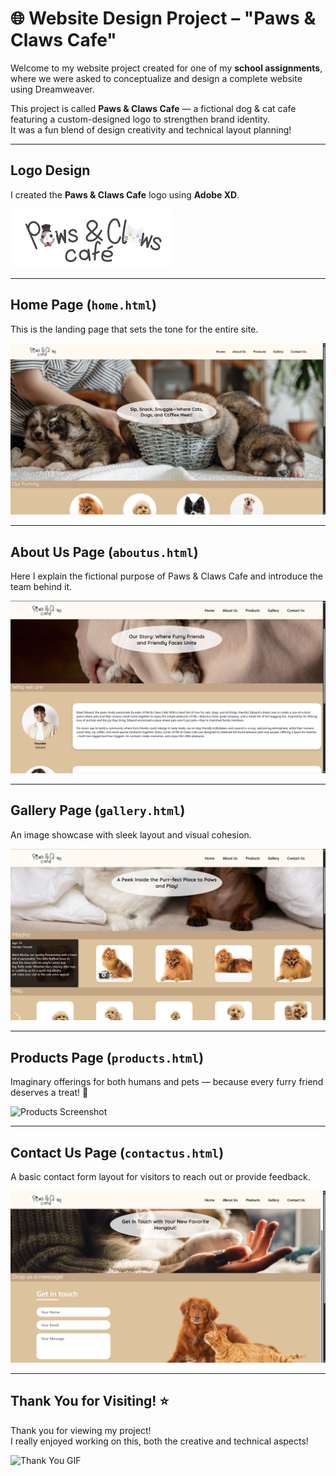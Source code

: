 # 🌐 Website Design Project – "Paws & Claws Cafe"

Welcome to my website project created for one of my **school assignments**, where we were asked to conceptualize and design a complete website using Dreamweaver.

This project is called **Paws & Claws Cafe** — a fictional dog & cat cafe featuring a custom-designed logo to strengthen brand identity.  
It was a fun blend of design creativity and technical layout planning!

---

## Logo Design

I created the **Paws & Claws Cafe** logo using **Adobe XD**.

![Logo Screenshot](./images/My_logo.png)

---

## Home Page (`home.html`)

This is the landing page that sets the tone for the entire site.

![Home Screenshot](./images/HomePage.png)

---

## About Us Page (`aboutus.html`)

Here I explain the fictional purpose of Paws & Claws Cafe and introduce the team behind it.

![About Us Screenshot](./images/AboutUsPage.png)

---

## Gallery Page (`gallery.html`)

An image showcase with sleek layout and visual cohesion.

![Gallery Screenshot](./images/GalleryPage.png)

---

## Products Page (`products.html`)

Imaginary offerings for both humans and pets — because every furry friend deserves a treat! 🐾

![Products Screenshot](./images/ProductsPage.png)

---

## Contact Us Page (`contactus.html`)

A basic contact form layout for visitors to reach out or provide feedback.

![Contact Screenshot](./images/ContactUsPage.png)

---

## Thank You for Visiting! ⭐

Thank you for viewing my project!  
I really enjoyed working on this, both the creative and technical aspects!

![Thank You GIF](https://media1.giphy.com/media/v1.Y2lkPTc5MGI3NjExaWNkY3AwOGNlM3NwazRteDJ0bGZ5djl6dTB1anBvcDcwa3l0OTd5diZlcD12MV9pbnRlcm5hbF9naWZfYnlfaWQmY3Q9Zw/VT3yQwbWhY5VAWpO39/giphy.gif)

